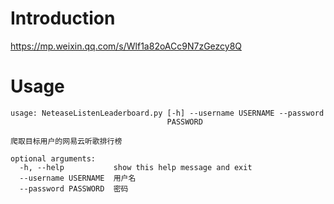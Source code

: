 # Introduction
https://mp.weixin.qq.com/s/Wlf1a82oACc9N7zGezcy8Q

# Usage
```
usage: NeteaseListenLeaderboard.py [-h] --username USERNAME --password
                                   PASSWORD

爬取目标用户的网易云听歌排行榜

optional arguments:
  -h, --help           show this help message and exit
  --username USERNAME  用户名
  --password PASSWORD  密码
```